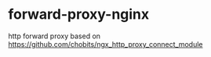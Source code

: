 # forward-proxy-nginx

http forward proxy based on <https://github.com/chobits/ngx_http_proxy_connect_module>
